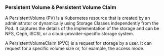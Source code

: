 ### Persistent Volume & Persistent Volume Claim
A PersistentVolume (PV) is a Kubernetes resource that is created by an administrator or dynamically using Storage Classes independently from the Pod. It captures the details of the implementation of the storage and can be NFS, Ceph, iSCSI, or a cloud-provider-specific storage system.

A PersistentVolumeClaim (PVC) is a request for storage by a user. It can request for a specific volume size or, for example, the access mode.

